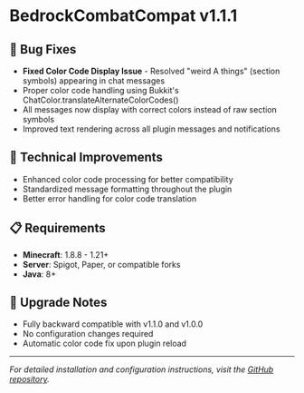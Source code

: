 # BedrockCombatCompat v1.1.1

## 🐛 Bug Fixes
- **Fixed Color Code Display Issue** - Resolved "weird A things" (section symbols) appearing in chat messages
- Proper color code handling using Bukkit's ChatColor.translateAlternateColorCodes()
- All messages now display with correct colors instead of raw section symbols
- Improved text rendering across all plugin messages and notifications

## 🔧 Technical Improvements
- Enhanced color code processing for better compatibility
- Standardized message formatting throughout the plugin
- Better error handling for color code translation

## 📋 Requirements
- **Minecraft**: 1.8.8 - 1.21+
- **Server**: Spigot, Paper, or compatible forks
- **Java**: 8+

## 🚀 Upgrade Notes
- Fully backward compatible with v1.1.0 and v1.0.0
- No configuration changes required
- Automatic color code fix upon plugin reload

---
*For detailed installation and configuration instructions, visit the [GitHub repository](https://github.com/ChiefBoyardee/BedrockCombatCompat).*